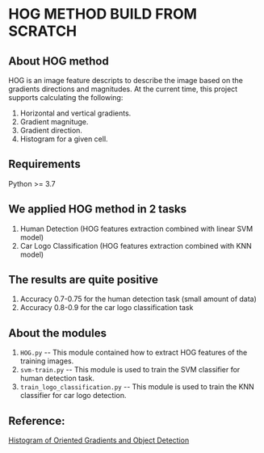 # HOG METHOD BUILD FROM SCRATCH


## About HOG method 
HOG is an image feature descripts to describe the image based on the gradients directions and magnitudes. At the current time, this project supports calculating the following:
1. Horizontal and vertical gradients.
2. Gradient magnituge.
3. Gradient direction.
4. Histogram for a given cell.

## Requirements
Python >= 3.7

## We applied HOG method in 2 tasks
1. Human Detection (HOG features extraction combined with linear SVM model)
2. Car Logo Classification (HOG features extraction combined with KNN model)

## The results are quite positive 
1. Accuracy 0.7-0.75 for the human detection task (small amount of data)
2. Accuracy 0.8-0.9 for the car logo classification task

## About the modules
1. `HOG.py` -- This module contained how to extract HOG features of the training images.
2. `svm-train.py` -- This module is used to train the SVM classifier for human detection task.
3. `train_logo_classification.py` -- This module is used to train the KNN classifier for car logo detection.

## Reference:
[Histogram of Oriented Gradients and Object Detection](http://www.pyimagesearch.com/2014/11/10/histogram-oriented-gradients-object-detection/)



